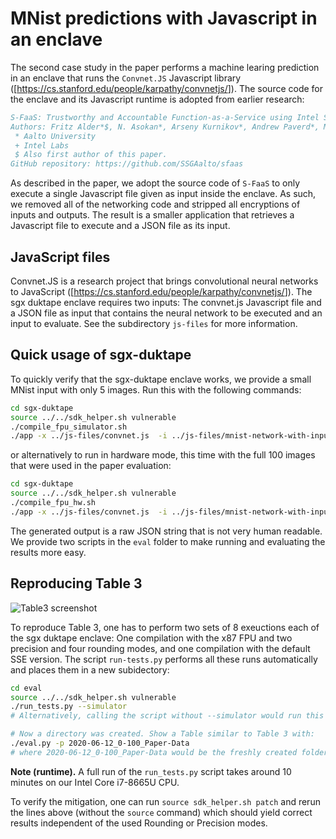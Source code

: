 # MNist predictions with Javascript in an enclave

The second case study in the paper performs a machine learing prediction in an enclave that runs the `Convnet.JS` Javascript library ([<https://cs.stanford.edu/people/karpathy/convnetjs/>]). The source code for the enclave and its Javascript runtime is adopted from earlier research:

```bibtex
S-FaaS: Trustworthy and Accountable Function-as-a-Service using Intel SGX
Authors: Fritz Alder*$, N. Asokan*, Arseny Kurnikov*, Andrew Paverd*, Michael Steiner+
 * Aalto University
 + Intel Labs
 $ Also first author of this paper.
GitHub repository: https://github.com/SSGAalto/sfaas
```

As described in the paper, we adopt the source code of `S-FaaS` to only execute a single Javascript file given as input inside the enclave. As such, we removed all of the networking code and stripped all encryptions of inputs and outputs. The result is a smaller application that retrieves a Javascript file to execute and a JSON file as its input.

## JavaScript files

Convnet.JS is a research project that brings convolutional neural networks to JavaScript ([<https://cs.stanford.edu/people/karpathy/convnetjs/>]). The sgx duktape enclave requires two inputs: The convnet.js Javascript file and a JSON file as input that contains the neural network to be executed and an input to evaluate. See the subdirectory `js-files` for more information.

## Quick usage of sgx-duktape

To quickly verify that the sgx-duktape enclave works, we provide a small MNist input with only 5 images. Run this with the following commands:

```bash
cd sgx-duktape
source ../../sdk_helper.sh vulnerable
./compile_fpu_simulator.sh
./app -x ../js-files/convnet.js  -i ../js-files/mnist-network-with-input-only5.json
```

or alternatively to run in hardware mode, this time with the full 100 images that were used in the paper evaluation:

```bash
cd sgx-duktape
source ../../sdk_helper.sh vulnerable
./compile_fpu_hw.sh
./app -x ../js-files/convnet.js  -i ../js-files/mnist-network-with-input.json
```

The generated output is a raw JSON string that is not very human readable. We provide two scripts in the `eval` folder to make running and evaluating the results more easy.

## Reproducing Table 3

![Table3 screenshot](table3.png)

To reproduce Table 3, one has to perform two sets of 8 exeuctions each of the sgx duktape enclave: One compilation with the x87 FPU and two precision and four rounding modes, and one compilation with the default SSE version. The script `run-tests.py` performs all these runs automatically and places them in a new subidectory:

```bash
cd eval
source ../../sdk_helper.sh vulnerable
./run_tests.py --simulator
# Alternatively, calling the script without --simulator would run this test in hardware mode

# Now a directory was created. Show a Table similar to Table 3 with:
./eval.py -p 2020-06-12_0-100_Paper-Data
# where 2020-06-12_0-100_Paper-Data would be the freshly created folder.
```

**Note (runtime).** A full run of the `run_tests.py` script takes around 10 minutes on our Intel Core i7-8665U CPU.

To verify the mitigation, one can run  `source sdk_helper.sh patch` and rerun the lines above (without the `source` command) which should yield correct results independent of the used Rounding or Precision modes.
